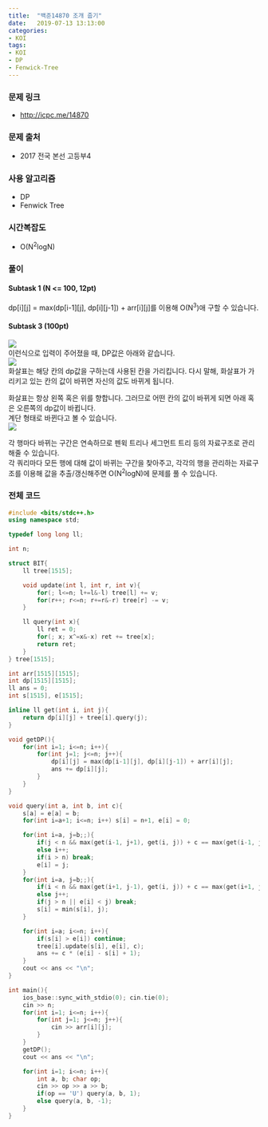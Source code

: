 ```yaml
---
title:  "백준14870 조개 줍기"
date:   2019-07-13 13:13:00
categories:
- KOI
tags:
- KOI
- DP
- Fenwick-Tree
---
```


### 문제 링크
* http://icpc.me/14870

### 문제 출처
* 2017 전국 본선 고등부4

### 사용 알고리즘
* DP
* Fenwick Tree

### 시간복잡도
* O(N<sup>2</sup>logN)

### 풀이

#### Subtask 1 (N <= 100, 12pt)
dp[i][j] = max(dp[i-1][j], dp[i][j-1]) + arr[i][j]를 이용해 O(N<sup>3</sup>)애 구할 수 있습니다.

#### Subtask 3 (100pt)
<img src = "https://i.imgur.com/bsgjGSZ.png"><br>
이런식으로 입력이 주어졌을 때, DP값은 아래와 같습니다.<br>
<img src = "https://i.imgur.com/uCeH1Wo.png"><br>
화살표는 해당 칸의 dp값을 구하는데 사용된 칸을 가리킵니다. 다시 말해, 화살표가 가리키고 있는 칸의 값이 바뀌면 자신의 값도 바뀌게 됩니다.

화살표는 항상 왼쪽 혹은 위를 향합니다. 그러므로 어떤 칸의 값이 바뀌게 되면 아래 혹은 오른쪽의 dp값이 바뀝니다.<br>
계단 형태로 바뀐다고 볼 수 있습니다.<br>
<img src = "https://i.imgur.com/SprqNU5.png">

각 행마다 바뀌는 구간은 연속하므로 펜윅 트리나 세그먼트 트리 등의 자료구조로 관리해줄 수 있습니다.<br>
각 쿼리마다 모든 행에 대해 값이 바뀌는 구간을 찾아주고, 각각의 행을 관리하는 자료구조를 이용해 값을 추출/갱신해주면 O(N<sup>2</sup>logN)에 문제를 풀 수 있습니다.


### 전체 코드
```cpp
#include <bits/stdc++.h>
using namespace std;

typedef long long ll;

int n;

struct BIT{
	ll tree[1515];

	void update(int l, int r, int v){
		for(; l<=n; l+=l&-l) tree[l] += v;
		for(r++; r<=n; r+=r&-r) tree[r] -= v;
	}

	ll query(int x){
		ll ret = 0;
		for(; x; x^=x&-x) ret += tree[x];
		return ret;
	}
} tree[1515];

int arr[1515][1515];
int dp[1515][1515];
ll ans = 0;
int s[1515], e[1515];

inline ll get(int i, int j){
	return dp[i][j] + tree[i].query(j);
}

void getDP(){
	for(int i=1; i<=n; i++){
		for(int j=1; j<=n; j++){
			dp[i][j] = max(dp[i-1][j], dp[i][j-1]) + arr[i][j];
			ans += dp[i][j];
		}
	}
}

void query(int a, int b, int c){
	s[a] = e[a] = b;
	for(int i=a+1; i<=n; i++) s[i] = n+1, e[i] = 0;

	for(int i=a, j=b;;){
		if(j < n && max(get(i-1, j+1), get(i, j)) + c == max(get(i-1, j+1), get(i, j) + c)) j++;
		else i++;
		if(i > n) break;
		e[i] = j;
	}
	for(int i=a, j=b;;){
		if(i < n && max(get(i+1, j-1), get(i, j)) + c == max(get(i+1, j-1), get(i, j) + c)) i++;
		else j++;
		if(j > n || e[i] < j) break;
		s[i] = min(s[i], j);
	}

	for(int i=a; i<=n; i++){
		if(s[i] > e[i]) continue;
		tree[i].update(s[i], e[i], c);
		ans += c * (e[i] - s[i] + 1);
	}
	cout << ans << "\n";
}

int main(){
	ios_base::sync_with_stdio(0); cin.tie(0);
	cin >> n;
	for(int i=1; i<=n; i++){
		for(int j=1; j<=n; j++){
			cin >> arr[i][j];
		}
	}
	getDP();
	cout << ans << "\n";

	for(int i=1; i<=n; i++){
		int a, b; char op;
		cin >> op >> a >> b;
		if(op == 'U') query(a, b, 1);
		else query(a, b, -1);
	}
}
```
